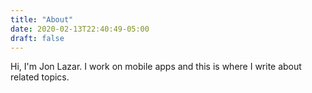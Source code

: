 ```yaml
---
title: "About"
date: 2020-02-13T22:40:49-05:00
draft: false
---
```


Hi, I'm Jon Lazar. I work on mobile apps and this is where I write about related topics.